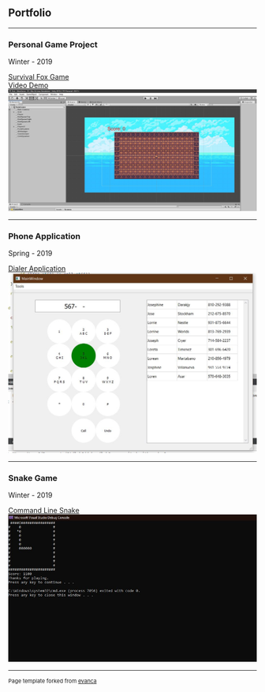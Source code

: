 ## Portfolio

---

### Personal Game Project
Winter - 2019

[Survival Fox Game](/sample_page)
<br>
<a href="https://youtu.be/OY99J-FbXdY"> Video Demo </a>
<img src="images/SurvivalSC.JPG?raw=true"/>

---

### Phone Application
Spring - 2019

[Dialer Application](/sample_page)
<img src="images/phone.JPG?raw=true"/>

---

### Snake Game
Winter - 2019

[Command Line Snake](/sample_page)
<img src="images/Snake.JPG?raw=true"/>

---

<p style="font-size:11px">Page template forked from <a href="https://github.com/evanca/quick-portfolio">evanca</a></p>
<!-- Remove above link if you don't want to attibute -->

